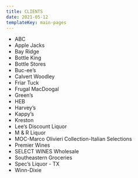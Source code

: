 ```yaml
---
title: CLIENTS
date: 2021-05-12
templateKey: main-pages
---
```

* ABC 
* Apple Jacks 
* Bay Ridge
* Bottle King
* Bottle Stores
* Buc-ee’s 
* Calvert Woodley 
* Friar Tuck
* Frugal MacDoogal 
* Green’s
* HEB
* Harvey’s
* Kappy’s
* Kreston 
* Lee‘s Discount Liquor
* M & R Liquor
* MOC-Marco Olivieri Collection-Italian Selections
* Premier Wines
* SELECT WINES Wholesale
* Southeastern Groceries
* Spec’s Liquor - TX
* Winn-Dixie